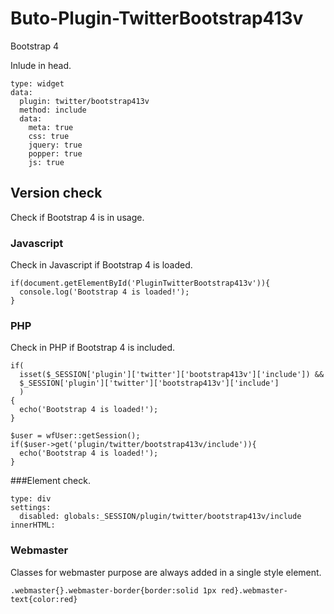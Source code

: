 # Buto-Plugin-TwitterBootstrap413v
Bootstrap 4


Inlude in head.

```
type: widget
data:
  plugin: twitter/bootstrap413v
  method: include
  data:
    meta: true
    css: true
    jquery: true
    popper: true
    js: true
```


## Version check

Check if Bootstrap 4 is in usage.

### Javascript

Check in Javascript if Bootstrap 4 is loaded.

```
if(document.getElementById('PluginTwitterBootstrap413v')){
  console.log('Bootstrap 4 is loaded!');
}
```

### PHP

Check in PHP if Bootstrap 4 is included.

```
if(
  isset($_SESSION['plugin']['twitter']['bootstrap413v']['include']) && 
  $_SESSION['plugin']['twitter']['bootstrap413v']['include']
  )
{
  echo('Bootstrap 4 is loaded!');
}
```
```
$user = wfUser::getSession();
if($user->get('plugin/twitter/bootstrap413v/include')){
  echo('Bootstrap 4 is loaded!');
}
```

###Element check.

```
type: div
settings:
  disabled: globals:_SESSION/plugin/twitter/bootstrap413v/include
innerHTML: 
```

### Webmaster
Classes for webmaster purpose are always added in a single style element.
```
.webmaster{}.webmaster-border{border:solid 1px red}.webmaster-text{color:red}
```

